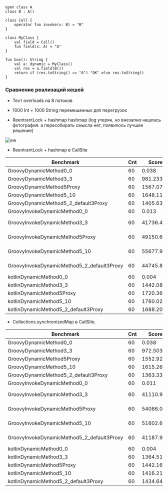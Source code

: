 ```
open class A
class B : A()

class Call {
    operator fun invoke(x: B) = "B"
}

class MyClass {
    val field = Call()
    fun field(x: A) = "A"
}

fun box(): String {
    val a: dynamic = MyClass()
    val res = a.field(B())
    return if (res.toString() == "A") "OK" else res.toString()
}
```

### Сравнение реализаций кешей

- Тест overloads на 8 потоков
- 1000 Int + 1000 String перемешанных дял перегрузок

- ReentrantLock + hashmap hashmap (log утерян, но внезапно нашлась фотография. а пересобирать смысла нет, появилось лучшее решение)

![ew](https://pp.userapi.com/c840131/v840131398/3ea/U-oj9uyC1ww.jpg)

- ReentrantLock + hashmap в CallSite

|Benchmark                                  |Cnt |     Score |      Error | Units|
|---|---|---|---|---|
|GroovyDynamicMethod0_0                     | 60 |     0.038 | ±    0.001 | us/op|
|GroovyDynamicMethod3_3                     | 60 |   981.233 | ±   14.712 | us/op|
|GroovyDynamicMethod5Proxy                  | 60 |  1567.074 | ±    5.654 | us/op|
|GroovyDynamicMethod5_10                    | 60 |  1648.115 | ±   38.835 | us/op|
|GroovyDynamicMethod5_2_default3Proxy       | 60 |  1405.636 | ±   14.019 | us/op|
|GroovyInvokeDynamicMethod0_0               | 60 |     0.013 | ±    0.001 | us/op|
|GroovyInvokeDynamicMethod3_3               | 60 | 41736.439 | ±  894.566 | us/op|
|GroovyInvokeDynamicMethod5Proxy            | 60 | 49150.659 | ± 2127.131 | us/op|
|GroovyInvokeDynamicMethod5_10              | 60 | 55677.995 | ± 1213.618 | us/op|
|GroovyInvokeDynamicMethod5_2_default3Proxy | 60 | 44745.824 | ±  883.252 | us/op|
|kotlinDynamicMethod0_0                     | 60 |     0.004 | ±    0.001 | us/op|
|kotlinDynamicMethod3_3                     | 60 |  1442.085 | ±   11.134 | us/op|
|kotlinDynamicMethod5Proxy                  | 60 |  1720.368 | ±   13.739 | us/op|
|kotlinDynamicMethod5_10                    | 60 |  1760.024 | ±   21.880 | us/op|
|kotlinDynamicMethod5_2_default3Proxy       | 60 |  1688.205 | ±    9.158 | us/op|

- Collections.synchronizedMap в CallSite.

|Benchmark                                  | Cnt |     Score |      Error | Units|
|---|---|---|---|---|
|GroovyDynamicMethod0_0                     |  60 |     0.038 | ±    0.001 | us/op|
|GroovyDynamicMethod3_3                     |  60 |   972.503 | ±    9.126 | us/op|
|GroovyDynamicMethod5Proxy                  |  60 |  1552.920 | ±   11.394 | us/op|
|GroovyDynamicMethod5_10                    |  60 |  1615.261 | ±    7.205 | us/op|
|GroovyDynamicMethod5_2_default3Proxy       |  60 |  1363.339 | ±   10.463 | us/op|
|GroovyInvokeDynamicMethod0_0               |  60 |     0.011 | ±    0.001 | us/op|
|GroovyInvokeDynamicMethod3_3               |  60 | 41110.996 | ±  438.299 | us/op|
|GroovyInvokeDynamicMethod5Proxy            |  60 | 54066.070 | ±  602.085 | us/op|
|GroovyInvokeDynamicMethod5_10              |  60 | 51602.621 | ± 1103.996 | us/op|
|GroovyInvokeDynamicMethod5_2_default3Proxy |  60 | 41187.940 | ±  801.785 | us/op|
|kotlinDynamicMethod0_0                     |  60 |     0.004 | ±    0.001 | us/op|
|kotlinDynamicMethod3_3                     |  60 |  1364.518 | ±   18.220 | us/op|
|kotlinDynamicMethod5Proxy                  |  60 |  1442.166 | ±   12.882 | us/op|
|kotlinDynamicMethod5_10                    |  60 |  1416.214 | ±   30.963 | us/op|
|kotlinDynamicMethod5_2_default3Proxy       |  60 |  1434.649 | ±   15.752 | us/op|
